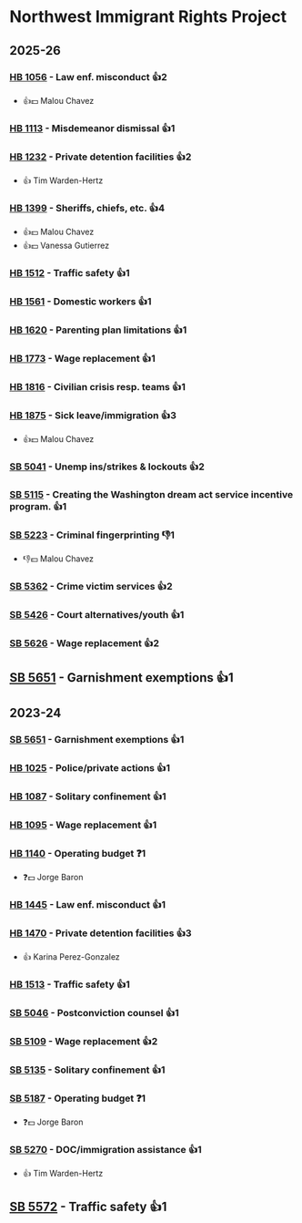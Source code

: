 # Northwest Immigrant Rights Project
## 2025-26

### [HB 1056](/bill/2025-26/hb/1056/) - Law enf. misconduct 👍2  
* 👍💵 Malou Chavez

### [HB 1113](/bill/2025-26/hb/1113/) - Misdemeanor dismissal 👍1  

### [HB 1232](/bill/2025-26/hb/1232/) - Private detention facilities 👍2  
* 👍 Tim Warden-Hertz

### [HB 1399](/bill/2025-26/hb/1399/) - Sheriffs, chiefs, etc. 👍4  
* 👍💵 Malou Chavez
* 👍💵 Vanessa Gutierrez

### [HB 1512](/bill/2025-26/hb/1512/) - Traffic safety 👍1  

### [HB 1561](/bill/2025-26/hb/1561/) - Domestic workers 👍1  

### [HB 1620](/bill/2025-26/hb/1620/) - Parenting plan limitations 👍1  

### [HB 1773](/bill/2025-26/hb/1773/) - Wage replacement 👍1  

### [HB 1816](/bill/2025-26/hb/1816/) - Civilian crisis resp. teams 👍1  

### [HB 1875](/bill/2025-26/hb/1875/) - Sick leave/immigration 👍3  
* 👍💵 Malou Chavez

### [SB 5041](/bill/2025-26/sb/5041/) - Unemp ins/strikes & lockouts 👍2  

### [SB 5115](/bill/2025-26/sb/5115/) - Creating the Washington dream act service incentive program. 👍1  

### [SB 5223](/bill/2025-26/sb/5223/) - Criminal fingerprinting  👎1 
* 👎💵 Malou Chavez

### [SB 5362](/bill/2025-26/sb/5362/) - Crime victim services 👍2  

### [SB 5426](/bill/2025-26/sb/5426/) - Court alternatives/youth 👍1  

### [SB 5626](/bill/2025-26/sb/5626/) - Wage replacement 👍2  

## [SB 5651](/bill/2025-26/sb/5651/) - Garnishment exemptions 👍1  

## 2023-24

### [SB 5651](/bill/2023-24/sb/5651/) - Garnishment exemptions 👍1  

### [HB 1025](/bill/2023-24/hb/1025/) - Police/private actions 👍1  

### [HB 1087](/bill/2023-24/hb/1087/) - Solitary confinement 👍1  

### [HB 1095](/bill/2023-24/hb/1095/) - Wage replacement 👍1  

### [HB 1140](/bill/2023-24/hb/1140/) - Operating budget   ❓1
* ❓💵 Jorge Baron

### [HB 1445](/bill/2023-24/hb/1445/) - Law enf. misconduct 👍1  

### [HB 1470](/bill/2023-24/hb/1470/) - Private detention facilities 👍3  
* 👍 Karina Perez-Gonzalez

### [HB 1513](/bill/2023-24/hb/1513/) - Traffic safety 👍1  

### [SB 5046](/bill/2023-24/sb/5046/) - Postconviction counsel 👍1  

### [SB 5109](/bill/2023-24/sb/5109/) - Wage replacement 👍2  

### [SB 5135](/bill/2023-24/sb/5135/) - Solitary confinement 👍1  

### [SB 5187](/bill/2023-24/sb/5187/) - Operating budget   ❓1
* ❓💵 Jorge Baron

### [SB 5270](/bill/2023-24/sb/5270/) - DOC/immigration assistance 👍1  
* 👍 Tim Warden-Hertz

## [SB 5572](/bill/2023-24/sb/5572/) - Traffic safety 👍1  
